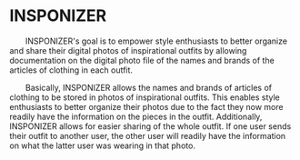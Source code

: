 # INSPONIZER

  INSPONIZER's goal is to empower style enthusiasts to better organize and share their digital photos of inspirational outfits by allowing documentation on the digital photo file of the names and brands of the articles of clothing in each outfit.

  Basically, INSPONIZER allows the names and brands of articles of clothing to be stored in photos of inspirational outfits. This enables style enthusiasts to better organize their photos due to the fact they now more readily have the information on the pieces in the outfit. Additionally, INSPONIZER allows for easier sharing of the whole outfit. If one user sends their outfit to another user, the other user will readily have the information on what the latter user was wearing in that photo.
